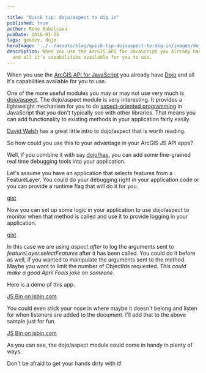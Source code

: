 ```yaml
---

title: "Quick tip: dojo/aspect to dig in"
published: true
author: Rene Rubalcava
pubDate: 2016-01-25
tags: geodev, dojo
heroImage: '../../assets/blog/quick-tip-dojoaspect-to-dig-in/images/dojo-aspect.png'
description: When you use the ArcGIS API for JavaScript you already have Dojo
  and all it's capabilities available for you to use.
---
```


When you use the
[ArcGIS API for JavaScript](https://developers.arcgis.com/javascript/) you
already have [Dojo](https://dojotoolkit.org/) and all it's capabilities
available for you to use.

One of the more useful modules you may or may not use very much is
[dojo/aspect](https://dojotoolkit.org/reference-guide/1.10/dojo/aspect.html).
The dojo/aspect module is very interesting. It provides a lightweight mechanism
for you to do
[aspect-oriented programming](https://en.wikipedia.org/wiki/Aspect-oriented_programming)
in JavaScript that you don't typically see with other libraries. That means you
can add functionality to existing methods in your application fairly easily.

[David Walsh](https://davidwalsh.name/dojo-aspect) has a great little intro to
dojo/aspect that is worth reading.

So how could you use this to your advantage in your ArcGIS JS API apps?

Well, if you combine it with say
[dojo/has](https://dojotoolkit.org/reference-guide/1.10/dojo/has.html), you can
add some fine-grained real time debugging tools into your application.

Let's assume you have an application that selects features from a FeatureLayer.
You could do your debugging right in your application code or you can provide a
runtime flag that will do it for you.

[gist](https://gist.github.com/odoe/7134943d3916dbeca89f)

Now you can set up some logic in your application to use dojo/aspect to monitor
when that method is called and use it to provide logging in your application.

[gist](https://gist.github.com/odoe/fb483f2c32a7a09ac2e5)

In this case we are using _aspect.after_ to log the arguments sent to
_featureLayer.selectFeatures_ after it has been called. You could do it before
as well, if you wanted to manipulate the arguments sent to the method. Maybe you
want to limit the number of ObjectIds requested. _This could make a good April
Fools joke on someone_.

Here is a demo of this app.

[JS Bin on jsbin.com](http://jsbin.com/jowifa/2/embed?js,console,output)

You could even stick your nose in where maybe it doesn't belong and listen for
when listeners are added to the document. I'll add that to the above sample just
for fun.

[JS Bin on jsbin.com](http://jsbin.com/jowifa/3/embed?js,console,output)

As you can see, the dojo/aspect module could come in handy in plenty of ways.

Don't be afraid to get your hands dirty with it!
